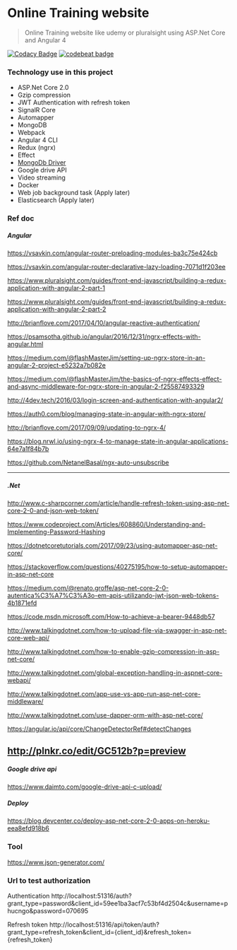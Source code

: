 # Online Training website 

> Online Training website like udemy or pluralsight using ASP.Net Core and Angular 4

[![Codacy Badge](https://api.codacy.com/project/badge/Grade/76d4da06634540c39741c7f8afd211f6)](https://www.codacy.com/app/ngohungphuc95/online-training?utm_source=github.com&amp;utm_medium=referral&amp;utm_content=ngohungphuc/online-training&amp;utm_campaign=Badge_Grade)
[![codebeat badge](https://codebeat.co/badges/322e5383-f2a2-4d8b-a4d2-b2cda338ee59)](https://codebeat.co/projects/github-com-ngohungphuc-online-training-master)

### Technology use in this project
  -  ASP.Net Core 2.0
  -  Gzip compression
  -  JWT Authentication with refresh token
  -  SignalR Core
  -  Automapper
  -  MongoDB
  -  Webpack
  -  Angular 4 CLI
  -  Redux (ngrx)
  -  Effect
  -  [MongoDb Driver](https://github.com/mongodb/mongo-csharp-driver)
  -  Google drive API 
  -  Video streaming
  -  Docker
  -  Web job background task (Apply later)
  -  Elasticsearch (Apply later)

### Ref doc

##### Angular
https://vsavkin.com/angular-router-preloading-modules-ba3c75e424cb

https://vsavkin.com/angular-router-declarative-lazy-loading-7071d1f203ee

https://www.pluralsight.com/guides/front-end-javascript/building-a-redux-application-with-angular-2-part-1

https://www.pluralsight.com/guides/front-end-javascript/building-a-redux-application-with-angular-2-part-2

http://brianflove.com/2017/04/10/angular-reactive-authentication/

https://psamsotha.github.io/angular/2016/12/31/ngrx-effects-with-angular.html

https://medium.com/@flashMasterJim/setting-up-ngrx-store-in-an-angular-2-project-e5232a7b082e

https://medium.com/@flashMasterJim/the-basics-of-ngrx-effects-effect-and-async-middleware-for-ngrx-store-in-angular-2-f25587493329

http://4dev.tech/2016/03/login-screen-and-authentication-with-angular2/

https://auth0.com/blog/managing-state-in-angular-with-ngrx-store/

http://brianflove.com/2017/09/09/updating-to-ngrx-4/

https://blog.nrwl.io/using-ngrx-4-to-manage-state-in-angular-applications-64e7a1f84b7b

https://github.com/NetanelBasal/ngx-auto-unsubscribe

---

##### .Net
http://www.c-sharpcorner.com/article/handle-refresh-token-using-asp-net-core-2-0-and-json-web-token/

https://www.codeproject.com/Articles/608860/Understanding-and-Implementing-Password-Hashing

https://dotnetcoretutorials.com/2017/09/23/using-automapper-asp-net-core/

https://stackoverflow.com/questions/40275195/how-to-setup-automapper-in-asp-net-core

https://medium.com/@renato.groffe/asp-net-core-2-0-autentica%C3%A7%C3%A3o-em-apis-utilizando-jwt-json-web-tokens-4b1871efd

https://code.msdn.microsoft.com/How-to-achieve-a-bearer-9448db57

http://www.talkingdotnet.com/how-to-upload-file-via-swagger-in-asp-net-core-web-api/

http://www.talkingdotnet.com/how-to-enable-gzip-compression-in-asp-net-core/

http://www.talkingdotnet.com/global-exception-handling-in-aspnet-core-webapi/

http://www.talkingdotnet.com/app-use-vs-app-run-asp-net-core-middleware/

http://www.talkingdotnet.com/use-dapper-orm-with-asp-net-core/

https://angular.io/api/core/ChangeDetectorRef#detectChanges

http://plnkr.co/edit/GC512b?p=preview
---

##### Google drive api
https://www.daimto.com/google-drive-api-c-upload/

##### Deploy

https://blog.devcenter.co/deploy-asp-net-core-2-0-apps-on-heroku-eea8efd918b6

### Tool
https://www.json-generator.com/

### Url to test authorization

Authentication http://localhost:51316/auth?grant_type=password&client_id=59ee1ba3acf7c53bf4d2504c&username=phucngo&password=070695

Refresh token http://localhost:51316/api/token/auth?grant_type=refresh_token&client_id={client_id}&refresh_token={refresh_token}
